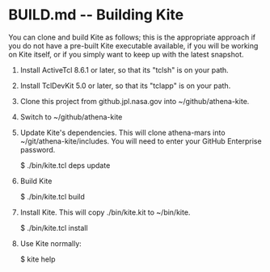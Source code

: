 # BUILD.md -- Building Kite

You can clone and build Kite as follows; this is the appropriate approach
if you do not have a pre-built Kite executable available, if you will
be working on Kite itself, or if you simply want to keep up with the 
latest snapshot.

1. Install ActiveTcl 8.6.1 or later, so that its "tclsh" is on your path.

2. Install TclDevKit 5.0 or later, so that its "tclapp" is on your path.

3. Clone this project from github.jpl.nasa.gov into ~/github/athena-kite.

4. Switch to ~/github/athena-kite

5. Update Kite's dependencies. This will clone athena-mars into 
   ~/git/athena-kite/includes.  You will  need to enter your GitHub 
   Enterprise password.

    $ ./bin/kite.tcl deps update


6. Build Kite

    $ ./bin/kite.tcl build

7. Install Kite.  This will copy ./bin/kite.kit to ~/bin/kite.

    $ ./bin/kite.tcl install

8. Use Kite normally:

    $ kite help
